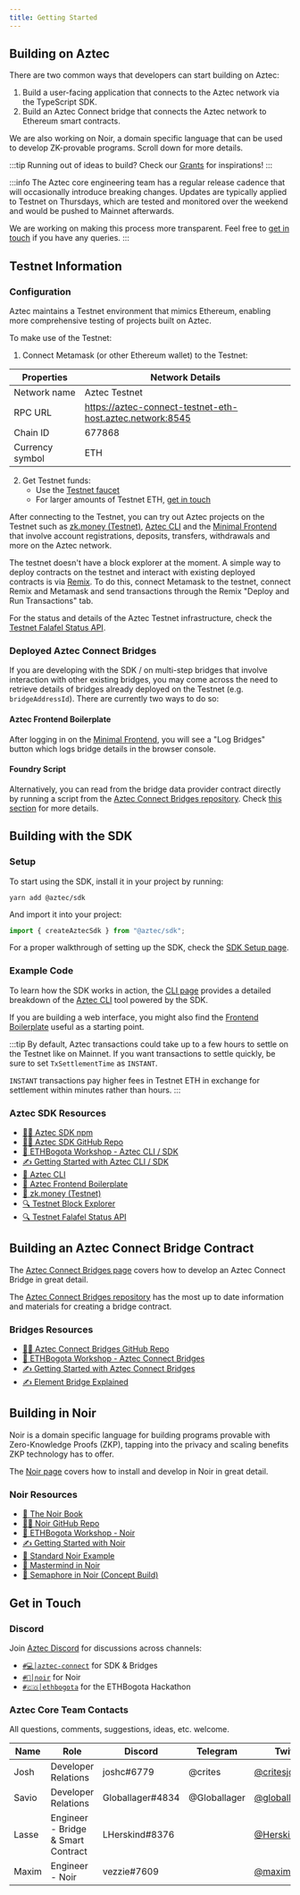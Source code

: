 ```yaml
---
title: Getting Started
---
```


## Building on Aztec

There are two common ways that developers can start building on Aztec:

1. Build a user-facing application that connects to the Aztec network via the TypeScript SDK.
2. Build an Aztec Connect bridge that connects the Aztec network to Ethereum smart contracts.

We are also working on Noir, a domain specific language that can be used to develop ZK-provable programs. Scroll down for more details.

:::tip
Running out of ideas to build? Check our [Grants](https://aztec.network/grants) for inspirations!
:::

:::info
The Aztec core engineering team has a regular release cadence that will occasionally introduce breaking changes. Updates are typically applied to Testnet on Thursdays, which are tested and monitored over the weekend and would be pushed to Mainnet afterwards.

We are working on making this process more transparent. Feel free to [get in touch](#get-in-touch) if you have any queries.
:::

## Testnet Information

### Configuration

Aztec maintains a Testnet environment that mimics Ethereum, enabling more comprehensive testing of projects built on Aztec.

To make use of the Testnet:

1. Connect Metamask (or other Ethereum wallet) to the Testnet:

| Properties      | Network Details                                           |
| --------------- | --------------------------------------------------------- |
| Network name    | Aztec Testnet                                             |
| RPC URL         | https://aztec-connect-testnet-eth-host.aztec.network:8545 |
| Chain ID        | 677868                                                    |
| Currency symbol | ETH                                                       |

2. Get Testnet funds:
   - Use the [Testnet faucet](https://aztec-connect-testnet-faucet.aztec.network/)
   - For larger amounts of Testnet ETH, [get in touch](#get-in-touch)

After connecting to the Testnet, you can try out Aztec projects on the Testnet such as [zk.money (Testnet)](https://aztec-connect-testnet.zk.money/), [Aztec CLI](https://github.com/critesjosh/azteccli) and the [Minimal Frontend](https://aztec-frontend-boilerplate.netlify.app/) that involve account registrations, deposits, transfers, withdrawals and more on the Aztec network.

The testnet doesn't have a block explorer at the moment. A simple way to deploy contracts on the testnet and interact with existing deployed contracts is via [Remix](https://remix.ethereum.org). To do this, connect Metamask to the testnet, connect Remix and Metamask and send transactions through the Remix "Deploy and Run Transactions" tab.

For the status and details of the Aztec Testnet infrastructure, check the [Testnet Falafel Status API](https://api.aztec.network/aztec-connect-testnet/falafel/status).

### Deployed Aztec Connect Bridges

If you are developing with the SDK / on multi-step bridges that involve interaction with other existing bridges, you may come across the need to retrieve details of bridges already deployed on the Testnet (e.g. `bridgeAddressId`). There are currently two ways to do so:

#### Aztec Frontend Boilerplate

After logging in on the [Minimal Frontend](https://aztec-frontend-boilerplate.netlify.app/), you will see a "Log Bridges" button which logs bridge details in the browser console.

#### Foundry Script

Alternatively, you can read from the bridge data provider contract directly by running a script from the [Aztec Connect Bridges repository](https://github.com/AztecProtocol/aztec-connect-bridges). Check [this section](./bridges#testnet-deployment-info) for more details.

## Building with the SDK

### Setup

To start using the SDK, install it in your project by running:

```shell
yarn add @aztec/sdk
```

And import it into your project:

```ts
import { createAztecSdk } from "@aztec/sdk";
```

For a proper walkthrough of setting up the SDK, check the [SDK Setup page](../sdk/usage/setup.mdx).

### Example Code

To learn how the SDK works in action, the [CLI page](./cli) provides a detailed breakdown of the [Aztec CLI](https://github.com/critesjosh/azteccli) tool powered by the SDK.

If you are building a web interface, you might also find the [Frontend Boilerplate](https://github.com/Globallager/aztec-frontend-boilerplate) useful as a starting point.

:::tip
By default, Aztec transactions could take up to a few hours to settle on the Testnet like on Mainnet. If you want transactions to settle quickly, be sure to set `TxSettlementTime` as `INSTANT`.

`INSTANT` transactions pay higher fees in Testnet ETH in exchange for settlement within minutes rather than hours.
:::

### Aztec SDK Resources

- [🧑‍💻 Aztec SDK npm](https://www.npmjs.com/package/@aztec/sdk)
- [🧑‍💻 Aztec SDK GitHub Repo](https://github.com/AztecProtocol/aztec-connect/tree/master/sdk)
- [🎥 ETHBogota Workshop - Aztec CLI / SDK](https://www.youtube.com/watch?v=I5M8LhOECpM&t=744s)
- [✍️ Getting Started with Aztec CLI / SDK](./cli.md)
- [📝 Aztec CLI](https://github.com/critesjosh/azteccli)
- [📝 Aztec Frontend Boilerplate](https://github.com/Globallager/aztec-frontend-boilerplate)
- [📱 zk.money (Testnet)](https://aztec-connect-testnet.zk.money/)
- [🔍 Testnet Block Explorer](https://aztec-connect-testnet-explorer.aztec.network/)
- [🔍 Testnet Falafel Status API](https://api.aztec.network/aztec-connect-testnet/falafel/status)

## Building an Aztec Connect Bridge Contract

The [Aztec Connect Bridges page](./bridges) covers how to develop an Aztec Connect Bridge in great detail.

The [Aztec Connect Bridges repository](https://github.com/AztecProtocol/aztec-connect-bridges) has the most up to date information and materials for creating a bridge contract.

### Bridges Resources

- [🧑‍💻 Aztec Connect Bridges GitHub Repo](https://github.com/AztecProtocol/aztec-connect-bridges)
- [🎥 ETHBogota Workshop - Aztec Connect Bridges](https://www.youtube.com/watch?v=I5M8LhOECpM&t=1826s)
- [✍️ Getting Started with Aztec Connect Bridges](./bridges.md)
- [✍️ Element Bridge Explained](https://hackmd.io/@aztec-network/SJ7-6Rbfq)

## Building in Noir

Noir is a domain specific language for building programs provable with Zero-Knowledge Proofs (ZKP), tapping into the privacy and scaling benefits ZKP technology has to offer.

The [Noir page](./noir) covers how to install and develop in Noir in great detail.

### Noir Resources

- [📓 The Noir Book](https://noir-lang.github.io/book/index.html)
- [🧑‍💻 Noir GitHub Repo](https://github.com/noir-lang/noir)
- [🎥 ETHBogota Workshop - Noir](https://www.youtube.com/watch?v=I5M8LhOECpM&t=2879s)
- [✍️ Getting Started with Noir](./noir.md)
- [📝 Standard Noir Example](https://github.com/vezenovm/basic_mul_noir_example)
- [📝 Mastermind in Noir](https://github.com/vezenovm/mastermind-noir)
- [📝 Semaphore in Noir (Concept Build)](https://github.com/vezenovm/simple_shield)

## Get in Touch

### Discord

Join [Aztec Discord](https://discord.gg/aztec) for discussions across channels:

- [`#💻│aztec-connect`](https://discord.com/channels/563037431604183070/563038059826774017) for SDK & Bridges
- [`#🖤│noir`](https://discord.com/channels/563037431604183070/824700393677783080) for Noir
- [`#🇨🇴│ethbogota`](https://discord.com/channels/563037431604183070/1021410163221086268) for the ETHBogota Hackathon

### Aztec Core Team Contacts

All questions, comments, suggestions, ideas, etc. welcome.

| Name  | Role                               | Discord          | Telegram     | Twitter                                             | Email                   |
| ----- | ---------------------------------- | ---------------- | ------------ | --------------------------------------------------- | ----------------------- |
| Josh  | Developer Relations                | joshc#6779       | @crites      | [@critesjosh\_](https://twitter.com/critesjosh_)    | josh@aztecprotocol.com  |
| Savio | Developer Relations                | Globallager#4834 | @Globallager | [@globallager](https://twitter.com/globallager)     | savio@aztecprotocol.com |
| Lasse | Engineer - Bridge & Smart Contract | LHerskind#8376   |              | [@HerskindLasse](https://twitter.com/herskindlasse) | lasse@aztecprotocol.com |
| Maxim | Engineer - Noir                    | vezzie#7609      |              | [@maximvezenov](https://twitter.com/maximvezenov)   | maxim@aztecprotocol.com |
